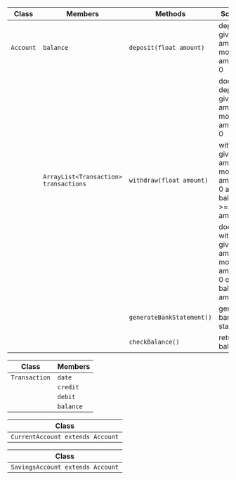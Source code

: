 | Class     | Members                               | Methods                   | Scenario                                                                  | Outputs |
|-----------|---------------------------------------|---------------------------|---------------------------------------------------------------------------|---------|
| `Account` | `balance`                             | `deposit(float amount)`   | deposits given amount of money if amount > 0                              | true    |
|           |                                       |                           | does not deposit given amount of money if amount < 0                      | false   |
|           | `ArrayList<Transaction> transactions` | `withdraw(float amount)`  | withdraws given amount of money if amount > 0 and balance >= amount       | true    |
|           |                                       |                           | does not withdraw given amount of money if amount < 0 or balance < amount | false   |
|           |                                       | `generateBankStatement()` | generates bank statement                                                  | String  |
|           |                                       | `checkBalance()`          | returns balance                                                           | float   |

| Class         | Members   |
|---------------|-----------|
| `Transaction` | `date`    |
|               | `credit`  |
|               | `debit`   |
|               | `balance` |

| Class                            |
|----------------------------------|
| `CurrentAccount extends Account` |

| Class                            |
|----------------------------------|
| `SavingsAccount extends Account` |


